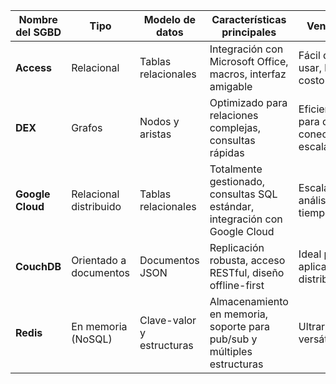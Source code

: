 | **Nombre del SGBD** | **Tipo**             | **Modelo de datos**       | **Características principales**                                              | **Ventajas**                                     | **Limitaciones**                                    | **Casos de uso**                                 |
|----------------------|---------------------|---------------------------|------------------------------------------------------------------------------|-------------------------------------------------|---------------------------------------------------|-------------------------------------------------|
| **Access**           | Relacional         | Tablas relacionales       | Integración con Microsoft Office, macros, interfaz amigable                  | Fácil de usar, bajo costo                       | Escalabilidad limitada, solo para Windows         | Bases de datos pequeñas, prototipos             |
| **DEX**              | Grafos             | Nodos y aristas           | Optimizado para relaciones complejas, consultas rápidas                      | Eficiente para datos conectados, escalable      | No apto para datos tabulares                     | Redes sociales, sistemas de recomendación       |
| **Google Cloud**     | Relacional distribuido | Tablas relacionales       | Totalmente gestionado, consultas SQL estándar, integración con Google Cloud  | Escalable, análisis en tiempo real              | Costos impredecibles, no apto para transacciones  | Data warehouses, big data, visualización        |
| **CouchDB**          | Orientado a documentos | Documentos JSON           | Replicación robusta, acceso RESTful, diseño offline-first                    | Ideal para aplicaciones distribuidas            | No apto para relaciones complejas                | Apps móviles, bases de datos semi-estructuradas |
| **Redis**            | En memoria (NoSQL) | Clave-valor y estructuras | Almacenamiento en memoria, soporte para pub/sub y múltiples estructuras       | Ultrarápido, versátil                           | Limitado por RAM, persistencia básica            | Cachés, analítica en tiempo real, mensajería    |
